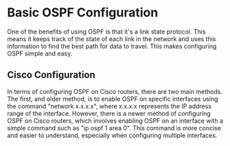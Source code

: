 # Basic OSPF Configuration

One of the benefits of using OSPF is that it's a link state protocol. This means it keeps track of the state of each link in the network and uses this information to find the best path for data to travel. This makes configuring OSPF simple and easy.

## Cisco Configuration

In terms of configuring OSPF on Cisco routers, there are two main methods. The first, and older method, is to enable OSPF on specific interfaces using the command "network x.x.x.x", where x.x.x.x represents the IP address range of the interface. However, there is a newer method of configuring OSPF on Cisco routers, which involves enabling OSPF on an interface with a simple command such as "ip ospf 1 area 0". This command is more concise and easier to understand, especially when configuring multiple interfaces.
